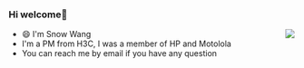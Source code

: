 ### Hi welcome👋

<!--
**why2lyj/why2lyj** is a ✨ _special_ ✨ repository because its `README.md` (this file) appears on your GitHub profile.

Here are some ideas to get you started:

- 🔭 I’m currently working on ...
- 🌱 I’m currently learning ...
- 👯 I’m looking to collaborate on ...
- 🤔 I’m looking for help with ...
- 💬 Ask me about ...
- 📫 How to reach me: ...
- 😄 Pronouns: ...
- ⚡ Fun fact: ...
-->
<img align="right" src="https://github-readme-stats.vercel.app/api?username=why2lyj&show_icons=true&icon_color=CE1D2D&text_color=718096&bg_color=ffffff&hide_title=true" />

- 😄 I'm Snow Wang
- I'm a PM from H3C, I was a member of HP and Motolola
- You can reach me by email if you have any question
